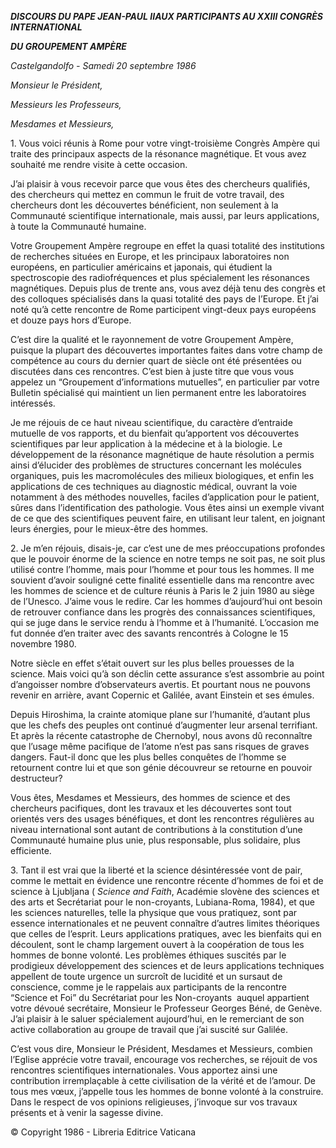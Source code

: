 ***DISCOURS DU PAPE JEAN-PAUL II******AUX PARTICIPANTS AU XXIII CONGRÈS INTERNATIONAL***

***DU GROUPEMENT AMPÈRE***

*Castelgandolfo - Samedi 20 septembre 1986*

*Monsieur le Président,*

*Messieurs les Professeurs,*

*Mesdames et Messieurs,*

1\. Vous voici réunis à Rome pour votre vingt-troisième Congrès Ampère qui traite des principaux aspects de la résonance magnétique. Et vous avez souhaité me rendre visite à cette occasion.

J’ai plaisir à vous recevoir parce que vous êtes des chercheurs qualifiés, des chercheurs qui mettez en commun le fruit de votre travail, des chercheurs dont les découvertes bénéficient, non seulement à la Communauté scientifique internationale, mais aussi, par leurs applications, à toute la Communauté humaine.

Votre Groupement Ampère regroupe en effet la quasi totalité des institutions de recherches situées en Europe, et les principaux laboratoires non européens, en particulier américains et japonais, qui étudient la spectroscopie des radiofréquences et plus spécialement les résonances magnétiques. Depuis plus de trente ans, vous avez déjà tenu des congrès et des colloques spécialisés dans la quasi totalité des pays de l’Europe. Et j’ai noté qu’à cette rencontre de Rome participent vingt-deux pays européens et douze pays hors d’Europe.

C’est dire la qualité et le rayonnement de votre Groupement Ampère, puisque la plupart des découvertes importantes faites dans votre champ de compétence au cours du dernier quart de siècle ont été présentées ou discutées dans ces rencontres. C’est bien à juste titre que vous vous appelez un “Groupement d’informations mutuelles”, en particulier par votre Bulletin spécialisé qui maintient un lien permanent entre les laboratoires intéressés.

Je me réjouis de ce haut niveau scientifique, du caractère d’entraide mutuelle de vos rapports, et du bienfait qu’apportent vos découvertes scientifiques par leur application à la médecine et à la biologie. Le développement de la résonance magnétique de haute résolution a permis ainsi d’élucider des problèmes de structures concernant les molécules organiques, puis les macromolécules des milieux biologiques, et enfin les applications de ces techniques au diagnostic médical, ouvrant la voie notamment à des méthodes nouvelles, faciles d’application pour le patient, sûres dans l’identification des pathologie. Vous êtes ainsi un exemple vivant de ce que des scientifiques peuvent faire, en utilisant leur talent, en joignant leurs énergies, pour le mieux-être des hommes.

2\. Je m’en réjouis, disais-je, car c’est une de mes préoccupations profondes que le pouvoir énorme de la science en notre temps ne soit pas, ne soit plus utilisé contre l’homme, mais pour l’homme et pour tous les hommes. Il me souvient d’avoir souligné cette finalité essentielle dans ma rencontre avec les hommes de science et de culture réunis à Paris le 2 juin 1980 au siège de l’Unesco. J’aime vous le redire. Car les hommes d’aujourd’hui ont besoin de retrouver confiance dans les progrès des connaissances scientifiques, qui se juge dans le service rendu à l’homme et à l’humanité. L’occasion me fut donnée d’en traiter avec des savants rencontrés à Cologne le 15 novembre 1980.

Notre siècle en effet s’était ouvert sur les plus belles prouesses de la science. Mais voici qu’à son déclin cette assurance s’est assombrie au point d’angoisser nombre d’observateurs avertis. Et pourtant nous ne pouvons revenir en arrière, avant Copernic et Galilée, avant Einstein et ses émules.

Depuis Hiroshima, la crainte atomique plane sur l’humanité, d’autant plus que les chefs des peuples ont continué d’augmenter leur arsenal terrifiant. Et après la récente catastrophe de Chernobyl, nous avons dû reconnaître que l’usage même pacifique de l’atome n’est pas sans risques de graves dangers. Faut-il donc que les plus belles conquêtes de l’homme se retournent contre lui et que son génie découvreur se retourne en pouvoir destructeur?

Vous êtes, Mesdames et Messieurs, des hommes de science et des chercheurs pacifiques, dont les travaux et les découvertes sont tout orientés vers des usages bénéfiques, et dont les rencontres régulières au niveau international sont autant de contributions à la constitution d’une Communauté humaine plus unie, plus responsable, plus solidaire, plus efficiente.

3\. Tant il est vrai que la liberté et la science désintéressée vont de pair, comme le mettait en évidence une rencontre récente d’hommes de foi et de science à Ljubljana ( *Science and Faith*, Académie slovène des sciences et des arts et Secrétariat pour le non-croyants, Lubiana-Roma, 1984), et que les sciences naturelles, telle la physique que vous pratiquez, sont par essence internationales et ne peuvent connaître d’autres limites théoriques que celles de l’esprit. Leurs applications pratiques, avec les bienfaits qui en découlent, sont le champ largement ouvert à la coopération de tous les hommes de bonne volonté. Les problèmes éthiques suscités par le prodigieux développement des sciences et de leurs applications techniques appellent de toute urgence un surcroît de lucidité et un sursaut de conscience, comme je le rappelais aux participants de la rencontre “Science et Foi” du Secrétariat pour les Non-croyants  auquel appartient votre dévoué secrétaire, Monsieur le Professeur Georges Béné, de Genève. J’ai plaisir à le saluer spécialement aujourd’hui, en le remerciant de son active collaboration au groupe de travail que j’ai suscité sur Galilée.

C’est vous dire, Monsieur le Président, Mesdames et Messieurs, combien l’Eglise apprécie votre travail, encourage vos recherches, se réjouit de vos rencontres scientifiques internationales. Vous apportez ainsi une contribution irremplaçable à cette civilisation de la vérité et de l’amour. De tous mes vœux, j’appelle tous les hommes de bonne volonté à la construire. Dans le respect de vos opinions religieuses, j’invoque sur vos travaux présents et à venir la sagesse divine.

© Copyright 1986 - Libreria Editrice Vaticana
